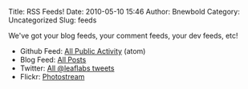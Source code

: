 Title: RSS Feeds!
Date: 2010-05-10 15:46
Author: Bnewbold
Category: Uncategorized
Slug: feeds

We've got your blog feeds, your comment feeds, your dev feeds, etc!
<ul>
	<li>Github Feed: <a href="http://github.com/leaflabs.atom">All Public Activity</a> (atom)</li>
	<li>Blog Feed: <a href="http://leaflabs.com/blog/feed/">All Posts</a></li>
	<li><a href="http://www.leaflabs.net/blog/feed/"></a>Twitter: <a href="http://twitter.com/statuses/user_timeline/57240247.rss">All @leaflabs tweets</a></li>
	<li><a href="http://twitter.com/statuses/user_timeline/57240247.rss"></a>Flickr: <a href="http://api.flickr.com/services/feeds/photos_public.gne?id=48069758@N08&amp;lang=en-us&amp;format=rss_200">Photostream</a></li>
</ul>
